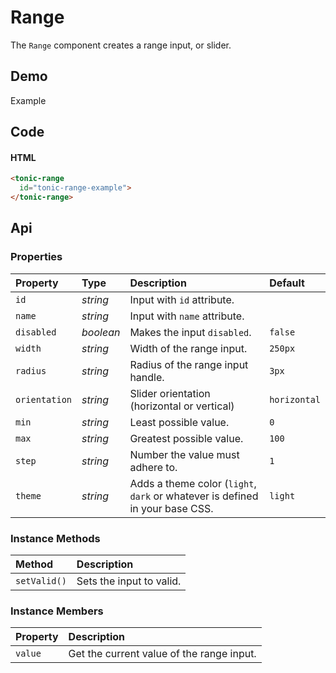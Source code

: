 # Range

The `Range` component creates a range input, or slider.

## Demo

<div class="example">
  <div class="header">Example</div>
  <div class="content">
    <tonic-range
      id="tonic-range-example">
    </tonic-range>
    <span id="tonic-input-state"><span>
  </div>
</div>

## Code

#### HTML

```html
<tonic-range
  id="tonic-range-example">
</tonic-range>
```

## Api

### Properties

| Property | Type | Description | Default |
| :--- | :--- | :--- | :--- |
| `id` | *string* | Input with `id` attribute. | |
| `name` | *string* | Input with `name` attribute. | |
| `disabled` | *boolean* | Makes the input `disabled`. | `false` |
| `width` | *string* | Width of the range input. | `250px` |
| `radius` | *string* | Radius of the range input handle. | `3px` |
| `orientation` | *string* | Slider orientation (horizontal or vertical) | `horizontal` |
| `min` | *string* | Least possible value. | `0` |
| `max` | *string* | Greatest possible value. | `100` |
| `step` | *string* | Number the value must adhere to. | `1` |
| `theme` | *string* | Adds a theme color (`light`, `dark` or whatever is defined in your base CSS. | `light` |

### Instance Methods

| Method | Description |
| :--- | :--- |
| `setValid()` | Sets the input to valid. |

### Instance Members

| Property | Description |
| :--- | :--- |
| `value` | Get the current value of the range input. |
